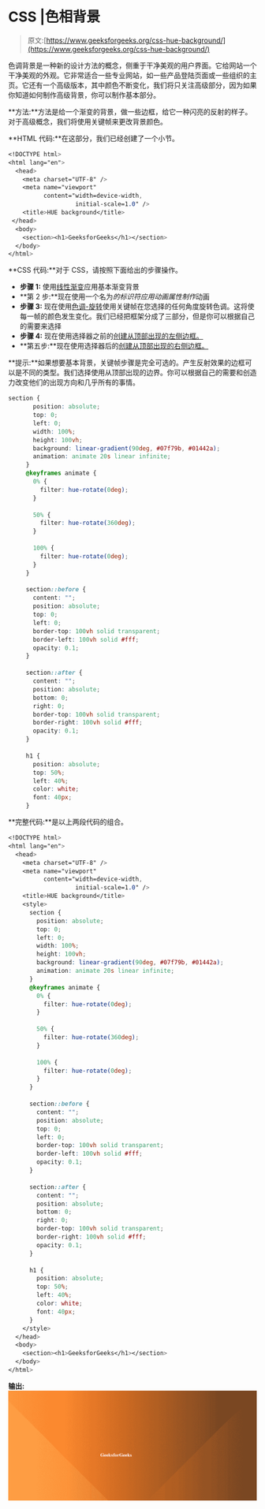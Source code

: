 # CSS |色相背景

> 原文:[https://www.geeksforgeeks.org/css-hue-background/](https://www.geeksforgeeks.org/css-hue-background/)

色调背景是一种新的设计方法的概念，侧重于干净美观的用户界面。它给网站一个干净美观的外观。它非常适合一些专业网站，如一些产品登陆页面或一些组织的主页。它还有一个高级版本，其中颜色不断变化，我们将只关注高级部分，因为如果你知道如何制作高级背景，你可以制作基本部分。

**方法:**方法是给一个渐变的背景，做一些边框，给它一种闪亮的反射的样子。对于高级概念，我们将使用关键帧来更改背景颜色。

**HTML 代码:**在这部分，我们已经创建了一个小节。

```css
<!DOCTYPE html>
<html lang="en">
  <head>
    <meta charset="UTF-8" />
    <meta name="viewport"
          content="width=device-width, 
                   initial-scale=1.0" />
    <title>HUE background</title>
 </head>
  <body>
    <section><h1>GeeksforGeeks</h1></section>
  </body>
</html>
```

**CSS 代码:**对于 CSS，请按照下面给出的步骤操作。

*   **步骤 1:** 使用[线性渐变](https://www.geeksforgeeks.org/css-linear-gradient-function/)应用基本渐变背景
*   **第 2 步:**现在使用一个名为*的标识符应用动画属性制作*动画
*   **步骤 3:** 现在使用[色调-旋转](https://www.geeksforgeeks.org/css-hue-rotate-function/)使用关键帧在您选择的任何角度旋转色调。这将使每一帧的颜色发生变化。我们已经把框架分成了三部分，但是你可以根据自己的需要来选择
*   **步骤 4:** 现在使用选择器之前的[创建从顶部出现的左侧边框。](https://www.geeksforgeeks.org/css-before-selector/)
*   **第五步:**现在使用选择器后的[创建从顶部出现的右侧边框。](https://www.geeksforgeeks.org/css-after-selector/)

**提示:**如果想要基本背景，关键帧步骤是完全可选的。产生反射效果的边框可以是不同的类型。我们选择使用从顶部出现的边界。你可以根据自己的需要和创造力改变他们的出现方向和几乎所有的事情。

```css
section {
       position: absolute;
       top: 0;
       left: 0;
       width: 100%;
       height: 100vh;
       background: linear-gradient(90deg, #07f79b, #01442a);
       animation: animate 20s linear infinite;
     }
     @keyframes animate {
       0% {
         filter: hue-rotate(0deg);
       }

       50% {
         filter: hue-rotate(360deg);
       }

       100% {
         filter: hue-rotate(0deg);
       }
     }

     section::before {
       content: "";
       position: absolute;
       top: 0;
       left: 0;
       border-top: 100vh solid transparent;
       border-left: 100vh solid #fff;
       opacity: 0.1;
     }

     section::after {
       content: "";
       position: absolute;
       bottom: 0;
       right: 0;
       border-top: 100vh solid transparent;
       border-right: 100vh solid #fff;
       opacity: 0.1;
     }

     h1 {
       position: absolute;
       top: 50%;
       left: 40%;
       color: white;
       font: 40px;
     }
```

**完整代码:**是以上两段代码的组合。

```css
<!DOCTYPE html>
<html lang="en">
  <head>
    <meta charset="UTF-8" />
    <meta name="viewport" 
          content="width=device-width, 
                   initial-scale=1.0" />
    <title>HUE background</title>
    <style>
      section {
        position: absolute;
        top: 0;
        left: 0;
        width: 100%;
        height: 100vh;
        background: linear-gradient(90deg, #07f79b, #01442a);
        animation: animate 20s linear infinite;
      }
      @keyframes animate {
        0% {
          filter: hue-rotate(0deg);
        }

        50% {
          filter: hue-rotate(360deg);
        }

        100% {
          filter: hue-rotate(0deg);
        }
      }

      section::before {
        content: "";
        position: absolute;
        top: 0;
        left: 0;
        border-top: 100vh solid transparent;
        border-left: 100vh solid #fff;
        opacity: 0.1;
      }

      section::after {
        content: "";
        position: absolute;
        bottom: 0;
        right: 0;
        border-top: 100vh solid transparent;
        border-right: 100vh solid #fff;
        opacity: 0.1;
      }

      h1 {
        position: absolute;
        top: 50%;
        left: 40%;
        color: white;
        font: 40px;
      }
    </style>
  </head>
  <body>
    <section><h1>GeeksforGeeks</h1></section>
  </body>
</html>
```

**输出:**
![](img/590ca6ca634e64ad1a572a673d990951.png)
